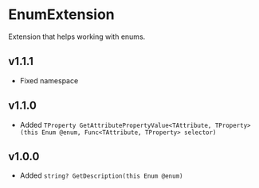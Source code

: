 ﻿# EnumExtension
Extension that helps working with enums.

## v1.1.1
* Fixed namespace

## v1.1.0
* Added `TProperty GetAttributePropertyValue<TAttribute, TProperty>(this Enum @enum, Func<TAttribute, TProperty> selector)`

## v1.0.0
* Added `string? GetDescription(this Enum @enum)`
